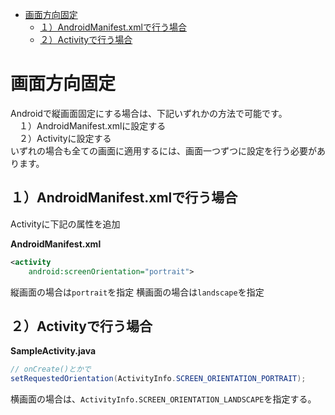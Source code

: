 <!-- TOC START min:1 max:3 link:true asterisk:false update:true -->
- [画面方向固定](#画面方向固定)
  - [１）AndroidManifest.xmlで行う場合](#androidmanifestxmlで行う場合)
  - [２）Activityで行う場合](#activityで行う場合)
<!-- TOC END -->


# 画面方向固定

Androidで縦画面固定にする場合は、下記いずれかの方法で可能です。  
　１）AndroidManifest.xmlに設定する  
　２）Activityに設定する  
いずれの場合も全ての画面に適用するには、画面一つずつに設定を行う必要があります。


## １）AndroidManifest.xmlで行う場合

Activityに下記の属性を追加

**AndroidManifest.xml**

```xml
<activity
    android:screenOrientation="portrait">
```

縦画面の場合は`portrait`を指定
横画面の場合は`landscape`を指定


## ２）Activityで行う場合

**SampleActivity.java**

```Java
// onCreate()とかで
setRequestedOrientation(ActivityInfo.SCREEN_ORIENTATION_PORTRAIT);
```

横画面の場合は、`ActivityInfo.SCREEN_ORIENTATION_LANDSCAPE`を指定する。
